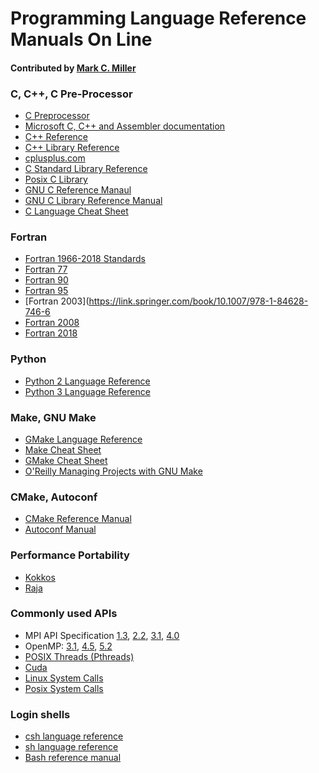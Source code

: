 # Programming Language Reference Manuals On Line
<!--deck text start-->
<!--deck text end-->

#### Contributed by [Mark C. Miller](https://github.com/markcmiller86 "Mark C. Miller GitHub Profile")

### C, C++, C Pre-Processor

* [C Preprocessor](https://gcc.gnu.org/onlinedocs/cpp/)
* [Microsoft C, C++ and Assembler documentation](https://docs.microsoft.com/en-us/cpp/?view=msvc-170)
* [C++ Reference](https://en.cppreference.com/w/)
* [C++ Library Reference](https://www.cplusplus.com/reference/)
* [cplusplus.com](https://www.cplusplus.com)
* [C Standard Library Reference](https://www.cplusplus.com/reference/clibrary/)
* [Posix C Library](https://en.wikipedia.org/wiki/C_POSIX_library)
* [GNU C Reference Manaul](https://www.gnu.org/software/gnu-c-manual/gnu-c-manual.html)
* [GNU C Library Reference Manual](https://www.gnu.org/software/libc/manual/pdf/libc.pdf)
* [C Language Cheat Sheet](https://users.ece.utexas.edu/~adnan/c-refcard.pdf)

### Fortran

* [Fortran 1966-2018 Standards](https://fortranwiki.org/fortran/show/HomePage)
* [Fortran 77](https://docs.oracle.com/cd/E19957-01/805-4939/index.html)
* [Fortran 90](https://www.fortran90.org)
* [Fortran 95](https://wg5-fortran.org/N1151-N1200/N1191.pdf)
* [Fortran 2003](https://link.springer.com/book/10.1007/978-1-84628-746-6
* [Fortran 2008](https://j3-fortran.org/doc/year/10/10-007.pdf)
* [Fortran 2018](https://j3-fortran.org/doc/year/18/18-007r1.pdf)

### Python

* [Python 2 Language Reference](https://docs.python.org/2/reference/)
* [Python 3 Language Reference](https://docs.python.org/3/reference/)

### Make, GNU Make 

* [GMake Language Reference](https://www.gnu.org/software/make/manual/make.html)
* [Make Cheat Sheet](https://devhints.io/makefile)
* [GMake Cheat Sheet](https://gist.github.com/rueycheng/42e355d1480fd7a33ee81c866c7fdf78)
* [O'Reilly Managing Projects with GNU Make](https://www.oreilly.com/library/view/managing-projects-with/0596006101/)

### CMake, Autoconf

* [CMake Reference Manual](https://cmake.org/cmake/help/latest/index.html)
* [Autoconf Manual](https://www.gnu.org/savannah-checkouts/gnu/autoconf/manual/autoconf-2.71/autoconf.html)

### Performance Portability

* [Kokkos](https://github.com/kokkos/kokkos/wiki/API-Reference)
* [Raja](https://raja.readthedocs.io/en/develop/sphinx/user_guide/index.html)

### Commonly used APIs

* MPI API Specification [1.3](https://www.mpi-forum.org/docs/mpi-1.3/mpi-report-1.3-2008-05-30.pdf), [2.2](https://www.mpi-forum.org/docs/mpi-2.2/mpi22-report.pdf), [3.1](https://www.mpi-forum.org/docs/mpi-3.1/mpi31-report.pdf), [4.0](https://www.mpi-forum.org/docs/mpi-4.0/mpi40-report.pdf)
* OpenMP: [3.1](https://www.openmp.org/wp-content/uploads/OpenMP3.1.pdf), [4.5](https://www.openmp.org/wp-content/uploads/openmp-4.5.pdf), [5.2](https://www.openmp.org/wp-content/uploads/OpenMP-API-Specification-5-2.pdf)
* [POSIX Threads (Pthreads)](https://hpc-tutorials.llnl.gov/posix/AppendixA/)
* [Cuda](https://docs.nvidia.com/cuda/cuda-runtime-api/index.html)
* [Linux System Calls](https://man7.org/linux/man-pages/man2/syscalls.2.html)
* [Posix System Calls](https://docs.oracle.com/cd/E19048-01/chorus4/806-3328/6jcg1bm05/index.html)

### Login shells

* [csh language reference](https://www.mkssoftware.com/docs/man1/csh.1.asp)
* [sh language reference](https://pubs.opengroup.org/onlinepubs/009604499/utilities/xcu_chap02.html)
* [Bash reference manual](https://www.gnu.org/software/bash/manual/bash.html)

<!---
Publish: no
Pinned: no
--->
